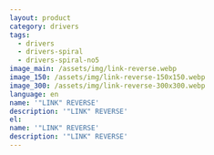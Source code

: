 ```yaml
---
layout: product
category: drivers
tags:
  - drivers
  - drivers-spiral
  - drivers-spiral-no5
image_main: /assets/img/link-reverse.webp
image_150: /assets/img/link-reverse-150x150.webp
image_300: /assets/img/link-reverse-300x300.webp
language: en
name: '"LINK" REVERSE'
description: '"LINK" REVERSE'
el:
name: '"LINK" REVERSE'
description: '"LINK" REVERSE'
---
```

